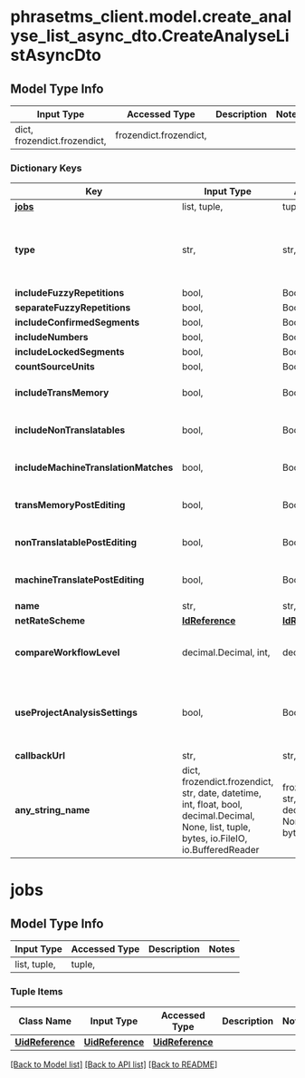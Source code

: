# phrasetms_client.model.create_analyse_list_async_dto.CreateAnalyseListAsyncDto

## Model Type Info

| Input Type                   | Accessed Type          | Description | Notes |
| ---------------------------- | ---------------------- | ----------- | ----- |
| dict, frozendict.frozendict, | frozendict.frozendict, |             |

### Dictionary Keys

| Key                                  | Input Type                                                                                                                                  | Accessed Type                                                                           | Description                                                                                          | Notes                                                                |
| ------------------------------------ | ------------------------------------------------------------------------------------------------------------------------------------------- | --------------------------------------------------------------------------------------- | ---------------------------------------------------------------------------------------------------- | -------------------------------------------------------------------- |
| **[jobs](#jobs)**                    | list, tuple,                                                                                                                                | tuple,                                                                                  |                                                                                                      |
| **type**                             | str,                                                                                                                                        | str,                                                                                    | default: PreAnalyse                                                                                  | [optional] must be one of ["PreAnalyse", "PostAnalyse", "Compare", ] |
| **includeFuzzyRepetitions**          | bool,                                                                                                                                       | BoolClass,                                                                              | Default: true                                                                                        | [optional]                                                           |
| **separateFuzzyRepetitions**         | bool,                                                                                                                                       | BoolClass,                                                                              | Default: false                                                                                       | [optional]                                                           |
| **includeConfirmedSegments**         | bool,                                                                                                                                       | BoolClass,                                                                              | Default: true                                                                                        | [optional]                                                           |
| **includeNumbers**                   | bool,                                                                                                                                       | BoolClass,                                                                              | Default: true                                                                                        | [optional]                                                           |
| **includeLockedSegments**            | bool,                                                                                                                                       | BoolClass,                                                                              | Default: true                                                                                        | [optional]                                                           |
| **countSourceUnits**                 | bool,                                                                                                                                       | BoolClass,                                                                              | Default: true                                                                                        | [optional]                                                           |
| **includeTransMemory**               | bool,                                                                                                                                       | BoolClass,                                                                              | Default: true. Works only for type&#x3D;PreAnalyse.                                                  | [optional]                                                           |
| **includeNonTranslatables**          | bool,                                                                                                                                       | BoolClass,                                                                              | Default: false. Works only for type&#x3D;PreAnalyse.                                                 | [optional]                                                           |
| **includeMachineTranslationMatches** | bool,                                                                                                                                       | BoolClass,                                                                              | Default: false. Works only for type&#x3D;PreAnalyse.                                                 | [optional]                                                           |
| **transMemoryPostEditing**           | bool,                                                                                                                                       | BoolClass,                                                                              | Default: false. Works only for type&#x3D;PostAnalyse.                                                | [optional]                                                           |
| **nonTranslatablePostEditing**       | bool,                                                                                                                                       | BoolClass,                                                                              | Default: false. Works only for type&#x3D;PostAnalyse.                                                | [optional]                                                           |
| **machineTranslatePostEditing**      | bool,                                                                                                                                       | BoolClass,                                                                              | Default: false. Works only for type&#x3D;PostAnalyse.                                                | [optional]                                                           |
| **name**                             | str,                                                                                                                                        | str,                                                                                    |                                                                                                      | [optional]                                                           |
| **netRateScheme**                    | [**IdReference**](IdReference.md)                                                                                                           | [**IdReference**](IdReference.md)                                                       |                                                                                                      | [optional]                                                           |
| **compareWorkflowLevel**             | decimal.Decimal, int,                                                                                                                       | decimal.Decimal,                                                                        | Required for type&#x3D;Compare                                                                       | [optional] value must be a 32 bit integer                            |
| **useProjectAnalysisSettings**       | bool,                                                                                                                                       | BoolClass,                                                                              | Default: false. Use default project settings. Will be overwritten with setting sent in the API call. | [optional]                                                           |
| **callbackUrl**                      | str,                                                                                                                                        | str,                                                                                    |                                                                                                      | [optional]                                                           |
| **any_string_name**                  | dict, frozendict.frozendict, str, date, datetime, int, float, bool, decimal.Decimal, None, list, tuple, bytes, io.FileIO, io.BufferedReader | frozendict.frozendict, str, BoolClass, decimal.Decimal, NoneClass, tuple, bytes, FileIO | any string name can be used but the value must be the correct type                                   | [optional]                                                           |

# jobs

## Model Type Info

| Input Type   | Accessed Type | Description | Notes |
| ------------ | ------------- | ----------- | ----- |
| list, tuple, | tuple,        |             |

### Tuple Items

| Class Name                          | Input Type                          | Accessed Type                       | Description | Notes |
| ----------------------------------- | ----------------------------------- | ----------------------------------- | ----------- | ----- |
| [**UidReference**](UidReference.md) | [**UidReference**](UidReference.md) | [**UidReference**](UidReference.md) |             |

[[Back to Model list]](../../README.md#documentation-for-models) [[Back to API list]](../../README.md#documentation-for-api-endpoints) [[Back to README]](../../README.md)
